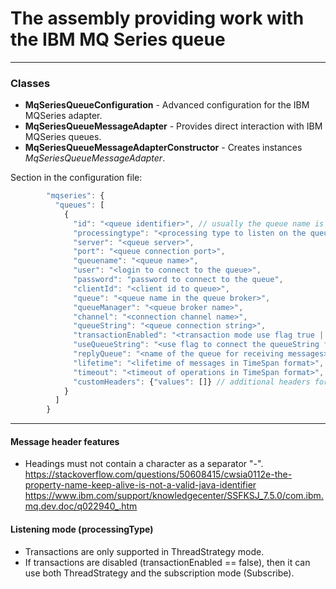 # The assembly providing work with the IBM MQ Series queue
___
### Classes
* **MqSeriesQueueConfiguration** - Advanced configuration for the IBM MQSeries adapter.
* **MqSeriesQueueMessageAdapter** - Provides direct interaction with IBM MQSeries queues.
* **MqSeriesQueueMessageAdapterConstructor** - Creates instances _MqSeriesQueueMessageAdapter_.

 Section in the configuration file:

```JavaScript
        "mqseries": { 
          "queues": [ 
            {
              "id": "<queue identifier>", // usually the queue name is specified
              "processingtype": "<processing type to listen on the queue>", // one of the values ​​of MessageProcessingType
              "server": "<queue server>",
              "port": "<queue connection port>",
              "queuename": "<queue name>",
              "user": "<login to connect to the queue>",
              "password": "password to connect to the queue",
              "clientId": "<client id to queue>",
              "queue": "<queue name in the queue broker>",
              "queueManager": "<queue broker name>",
              "channel": "<connection channel name>",
              "queueString": "<queue connection string>",
              "transactionEnabled": "<transaction mode use flag true | false>",
              "useQueueString": "<use flag to connect the queueString field true | false>",
              "replyQueue": "<name of the queue for receiving messages>",
              "lifetime": "<lifetime of messages in TimeSpan format>",
              "timeout": "<timeout of operations in TimeSpan format>",
              "customHeaders": {"values": []} // additional headers for working with queues
            } 
          ] 
        }
```
_________________
#### Message header features
* Headings must not contain a character as a separator "-". 
https://stackoverflow.com/questions/50608415/cwsia0112e-the-property-name-keep-alive-is-not-a-valid-java-identifier https://www.ibm.com/support/knowledgecenter/SSFKSJ_7.5.0/com.ibm.mq.dev.doc/q022940_.htm

#### Listening mode (processingType)
* Transactions are only supported in ThreadStrategy mode.
* If transactions are disabled (transactionEnabled == false), then it can use both ThreadStrategy and the subscription mode (Subscribe).
